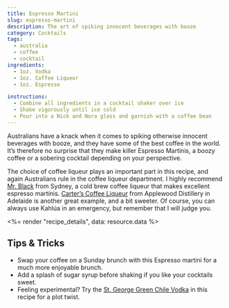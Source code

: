 ```yaml
---
title: Espresso Martini
slug: espresso-martini
description: The art of spiking innocent beverages with booze
category: Cocktails
tags:
  - australia
  - coffee
  - cocktail
ingredients:
  - 1oz. Vodka
  - 1oz. Coffee Liqueor
  - 1oz. Espresso

instructions:
  - Combine all ingredients in a cocktail shaker over ice
  - Shake vigorously until ice cold
  - Pour into a Nick and Nora glass and garnish with a coffee bean
---
```


Australians have a knack when it comes to spiking otherwise innocent beverages with booze, and they have some of the best coffee in the world. It’s therefore no surprise that they make killer Espresso Martinis, a boozy coffee or a sobering cocktail depending on your perspective.

The choice of coffee liqueur plays an important part in this recipe, and again Australians rule in the coffee liqueur department. I highly recommend [Mr. Black](https://mrblack.co/row/products/coffee-liqueur/) from Sydney, a cold brew coffee liqueur that makes excellent espresso martinis. [Carter’s Coffee Liqueur](https://www.applewooddistillery.com.au/collections/current-collection/products/carters-original-coffee-liqueur) from Applewood Distillery in Adelaide is another great example, and a bit sweeter. Of course, you can always use Kahlúa in an emergency, but remember that I will judge you.

<%= render "recipe_details", data: resource.data %>

## Tips & Tricks

- Swap your coffee on a Sunday brunch with this Espresso martini for a much more enjoyable brunch.
- Add a splash of sugar syrup before shaking if you like your cocktails sweet.
- Feeling experimental? Try the [St. George Green Chile Vodka](http://www.stgeorgespirits.com/spirits/vodka/st-george-green-chile-vodka/) in this recipe for a plot twist.
